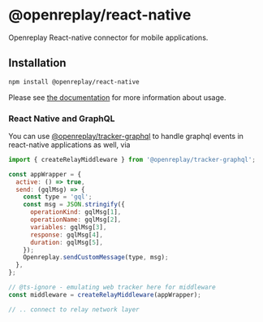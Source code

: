 # @openreplay/react-native

Openreplay React-native connector for mobile applications.

## Installation

```sh
npm install @openreplay/react-native
```

Please see [the documentation](https://docs.openreplay.com/en/rn-sdk/) for more information about usage.

### React Native and GraphQL

You can use [@openreplay/tracker-graphql](https://www.npmjs.com/package/@openreplay/tracker-graphql) to handle graphql events in react-native applications as well, via

```js
import { createRelayMiddleware } from '@openreplay/tracker-graphql';

const appWrapper = {
  active: () => true,
  send: (gqlMsg) => {
    const type = 'gql';
    const msg = JSON.stringify({
      operationKind: gqlMsg[1],
      operationName: gqlMsg[2],
      variables: gqlMsg[3],
      response: gqlMsg[4],
      duration: gqlMsg[5],
    });
    Openreplay.sendCustomMessage(type, msg);
  },
};

// @ts-ignore - emulating web tracker here for middleware
const middleware = createRelayMiddleware(appWrapper);

// .. connect to relay network layer
```
